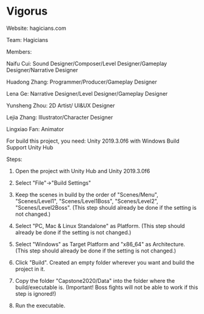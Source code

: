 # Vigorus

Website: hagicians.com

Team: Hagicians

Members:

Naifu Cui: Sound Designer/Composer/Level Designer/Gameplay Designer/Narrative Designer

Huadong Zhang: Programmer/Producer/Gameplay Designer

Lena Ge: Narrative Designer/Level Designer/Gameplay Designer

Yunsheng Zhou: 2D Artist/ UI&UX Designer

Lejia Zhang: Illustrator/Character Designer

Lingxiao Fan: Animator


For build this project, you need:
Unity 2019.3.0f6 with Windows Build Support
Unity Hub

Steps:
1. Open the project with Unity Hub and Unity 2019.3.0f6

2. Select "File"->"Build Settings"

3. Keep the scenes in build by the order of "Scenes/Menu", "Scenes/Level1", "Scenes/Level1Boss", "Scenes/Level2", "Scenes/Level2Boss".
(This step should already be done if the setting is not changed.)

4. Select "PC, Mac & Linux Standalone" as Platform.
(This step should already be done if the setting is not changed.)

5. Select "Windows" as Target Platform and "x86_64" as Architecture.
(This step should already be done if the setting is not changed.)

6. Click "Build". Created an empty folder wherever you want and build the project in it.

7. Copy the folder "Capstone2020/Data" into the folder where the build/executable is.
(Important! Boss fights will not be able to work if this step is ignored!)

8. Run the executable.
